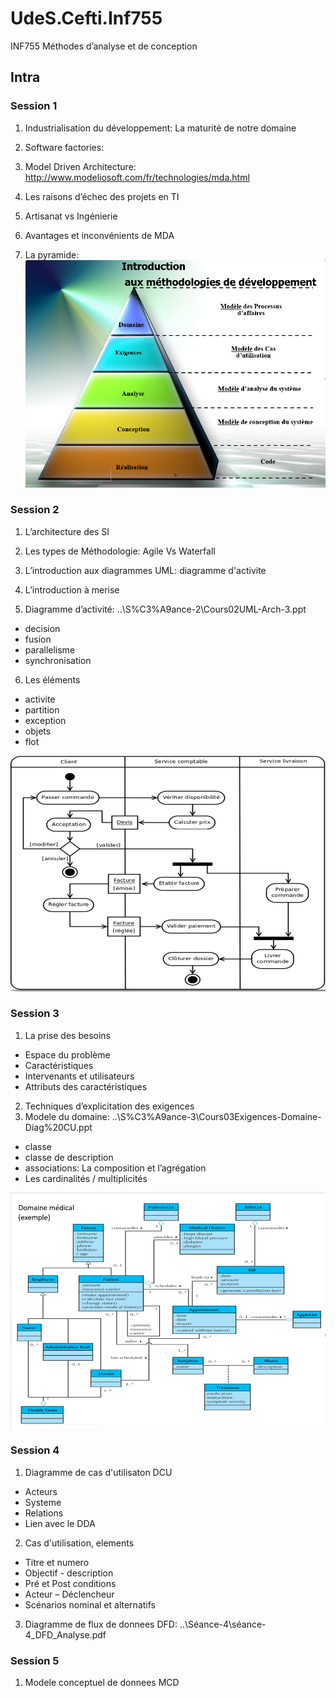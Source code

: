 # UdeS.Cefti.Inf755

INF755 Méthodes d’analyse et de conception

## Intra

### Session 1

1. Industrialisation du développement: La maturité de notre domaine

2. Software factories:

3. Model Driven Architecture: <http://www.modeliosoft.com/fr/technologies/mda.html>

4. Les raisons d’échec des projets en TI

5. Artisanat vs Ingénierie

6. Avantages et inconvénients de MDA

7. La pyramide: ![Pyramide](https://github.com/enriqueescobar-askida/UdeS.Cefti.Inf755/blob/master/Week06/Week06-Sceance1_pyramide.png)

### Session 2

1. L’architecture des SI

2. Les types de Méthodologie: Agile Vs Waterfall

3. L’introduction aux diagrammes UML: diagramme d'activite

4. L’introduction à merise

5. Diagramme d’activité: ..\S%C3%A9ance-2\Cours02UML-Arch-3.ppt
* decision
* fusion
* parallelisme
* synchronisation

6. Les éléments
* activite
* partition
* exception
* objets
* flot

![Diagramme Activite-DDA](https://github.com/enriqueescobar-askida/UdeS.Cefti.Inf755/blob/master/Week06/Week06-Sceance2_diag-activite.png)

### Session 3

1. La prise des besoins
* Espace du problème
* Caractéristiques
* Intervenants et utilisateurs
* Attributs des caractéristiques
2. Techniques d’explicitation des exigences
3. Modele du domaine: ..\S%C3%A9ance-3\Cours03Exigences-Domaine-Diag%20CU.ppt
* classe
* classe de description
* associations: La composition et l’agrégation
* Les cardinalités / multiplicités

![Modele du domaine-MDD](https://github.com/enriqueescobar-askida/UdeS.Cefti.Inf755/blob/master/Week06/Week06-Sceance3_modele-domaine.png)

### Session 4

1. Diagramme de cas d'utilisaton DCU
* Acteurs
* Systeme
* Relations
* Lien avec le DDA
2. Cas d'utilisation, elements
* Titre et numero
* Objectif - description
* Pré et Post conditions
* Acteur – Déclencheur
* Scénarios nominal et alternatifs
3. Diagramme de flux de donnees DFD: ..\Séance-4\séance-4_DFD_Analyse.pdf

### Session 5

1. Modele conceptuel de donnees MCD
